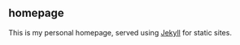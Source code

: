 ## homepage

This is my personal homepage, served using [Jekyll](https://jekyllrb.com/) for static sites.

